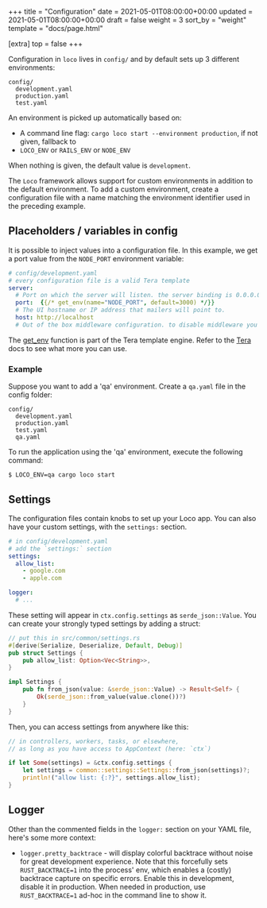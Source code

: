 +++
title = "Configuration"
date = 2021-05-01T08:00:00+00:00
updated = 2021-05-01T08:00:00+00:00
draft = false
weight = 3
sort_by = "weight"
template = "docs/page.html"

[extra]
top = false
+++

Configuration in `loco` lives in `config/` and by default sets up 3 different environments:

```
config/
  development.yaml
  production.yaml
  test.yaml
```

An environment is picked up automatically based on:

- A command line flag: `cargo loco start --environment production`, if not given, fallback to
- `LOCO_ENV` or `RAILS_ENV` or `NODE_ENV`

When nothing is given, the default value is `development`.

The `Loco` framework allows support for custom environments in addition to the default environment. To add a custom environment, create a configuration file with a name matching the environment identifier used in the preceding example.

## Placeholders / variables in config

It is possible to inject values into a configuration file. In this example, we get a port value from the `NODE_PORT` environment variable:

```yaml
# config/development.yaml
# every configuration file is a valid Tera template
server:
  # Port on which the server will listen. the server binding is 0.0.0.0:{PORT}
  port:  {{/* get_env(name="NODE_PORT", default=3000) */}}
  # The UI hostname or IP address that mailers will point to.
  host: http://localhost
  # Out of the box middleware configuration. to disable middleware you can changed the `enable` field to `false` of comment the middleware block
```

The [get_env](https://keats.github.io/tera/docs/#get-env) function is part of the Tera template engine. Refer to the [Tera](https://keats.github.io/tera/docs) docs to see what more you can use.

### Example

Suppose you want to add a 'qa' environment. Create a `qa.yaml` file in the config folder:

```
config/
  development.yaml
  production.yaml
  test.yaml
  qa.yaml
```

To run the application using the 'qa' environment, execute the following command:

```
$ LOCO_ENV=qa cargo loco start
```

## Settings

The configuration files contain knobs to set up your Loco app. You can also have your custom settings, with the `settings:` section.


```yaml
# in config/development.yaml
# add the `settings:` section
settings:
  allow_list:
    - google.com
    - apple.com

logger:
  # ...
```

These setting will appear in `ctx.config.settings` as `serde_json::Value`. You can create your strongly typed settings by adding a struct:

```rust
// put this in src/common/settings.rs
#[derive(Serialize, Deserialize, Default, Debug)]
pub struct Settings {
    pub allow_list: Option<Vec<String>>,
}

impl Settings {
    pub fn from_json(value: &serde_json::Value) -> Result<Self> {
        Ok(serde_json::from_value(value.clone())?)
    }
}
```

Then, you can access settings from anywhere like this:


```rust
// in controllers, workers, tasks, or elsewhere,
// as long as you have access to AppContext (here: `ctx`)

if let Some(settings) = &ctx.config.settings {
    let settings = common::settings::Settings::from_json(settings)?;
    println!("allow list: {:?}", settings.allow_list);
}
```

## Logger

Other than the commented fields in the `logger:` section on your YAML file, here's some more context:

* `logger.pretty_backtrace` - will display colorful backtrace without noise for great development experience. Note that this forcefully sets `RUST_BACKTRACE=1` into the process' env, which enables a (costly) backtrace capture on specific errors. Enable this in development, disable it in production. When needed in production, use `RUST_BACKTRACE=1` ad-hoc in the command line to show it.

